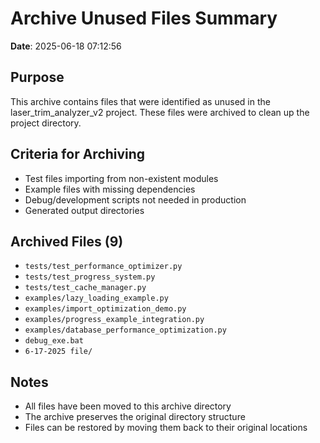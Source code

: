 # Archive Unused Files Summary

**Date**: 2025-06-18 07:12:56

## Purpose

This archive contains files that were identified as unused in the laser_trim_analyzer_v2 project.
These files were archived to clean up the project directory.

## Criteria for Archiving

- Test files importing from non-existent modules
- Example files with missing dependencies
- Debug/development scripts not needed in production
- Generated output directories

## Archived Files (9)

- `tests/test_performance_optimizer.py`
- `tests/test_progress_system.py`
- `tests/test_cache_manager.py`
- `examples/lazy_loading_example.py`
- `examples/import_optimization_demo.py`
- `examples/progress_example_integration.py`
- `examples/database_performance_optimization.py`
- `debug_exe.bat`
- `6-17-2025 file/`

## Notes

- All files have been moved to this archive directory
- The archive preserves the original directory structure
- Files can be restored by moving them back to their original locations
